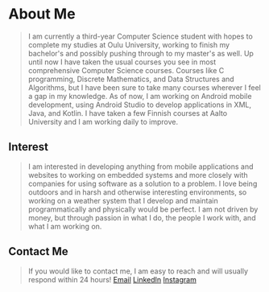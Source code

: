 # About Me
> I am currently a third-year Computer Science student with hopes to complete my studies at Oulu University, working to finish my bachelor's and possibly pushing through to my master's as well.
> Up until now I have taken the usual courses you see in most comprehensive Computer Science courses. Courses like C programming, Discrete Mathematics, and Data Structures and Algorithms, but I have been sure to take many courses wherever I feel a gap in my knowledge.
> As of now, I am working on Android mobile development, using Android Studio to develop applications in XML, Java, and Kotlin.
> I have taken a few Finnish courses at Aalto University and I am working daily to improve. 

## Interest
> I am interested in developing anything from mobile applications and websites to working on embedded systems and more closely with companies for using software as a solution to a problem. I love being outdoors and in harsh and otherwise interesting environments, so working on a weather system that I develop and maintain programmatically and physically would be perfect. I am not driven by money, but through passion in what I do, the people I work with, and what I am working on.

## Contact Me
> If you would like to contact me, I am easy to reach and will usually respond within 24 hours!
> [Email](mailto:shawnhoefling@gmail.com)  [LinkedIn](https://www.linkedin.com/in/shawn-hoefling-46260b152/)  [Instagram](https://www.instagram.com/shawnhoefling/)


<!--
**shawnhoefling/shawnhoefling** is a ✨ _special_ ✨ repository because its `README.md` (this file) appears on your GitHub profile.

Here are some ideas to get you started:

- 🔭 I’m currently working on ...
- 🌱 I’m currently learning ...
- 👯 I’m looking to collaborate on ...
- 🤔 I’m looking for help with ...
- 💬 Ask me about ...
- 📫 How to reach me: ...
- 😄 Pronouns: ...
- ⚡ Fun fact: ...
-->
